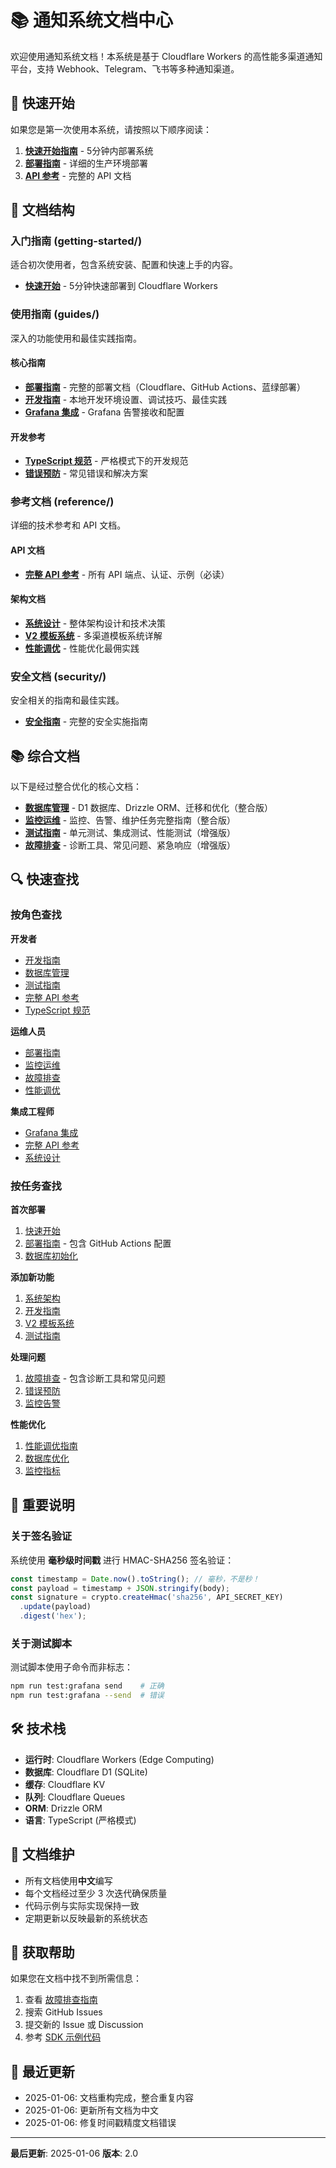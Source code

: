 # 📚 通知系统文档中心

欢迎使用通知系统文档！本系统是基于 Cloudflare Workers 的高性能多渠道通知平台，支持 Webhook、Telegram、飞书等多种通知渠道。

## 🚀 快速开始

如果您是第一次使用本系统，请按照以下顺序阅读：

1. **[快速开始指南](getting-started/quickstart.md)** - 5分钟内部署系统
2. **[部署指南](guides/deployment.md)** - 详细的生产环境部署
3. **[API 参考](reference/api/complete-api-reference.md)** - 完整的 API 文档

## 📖 文档结构

### 入门指南 (getting-started/)
适合初次使用者，包含系统安装、配置和快速上手的内容。

- **[快速开始](getting-started/quickstart.md)** - 5分钟快速部署到 Cloudflare Workers

### 使用指南 (guides/)
深入的功能使用和最佳实践指南。

#### 核心指南
- **[部署指南](guides/deployment.md)** - 完整的部署文档（Cloudflare、GitHub Actions、蓝绿部署）
- **[开发指南](guides/development.md)** - 本地开发环境设置、调试技巧、最佳实践
- **[Grafana 集成](guides/integration/grafana.md)** - Grafana 告警接收和配置

#### 开发参考
- **[TypeScript 规范](guides/development/typescript-guidelines.md)** - 严格模式下的开发规范
- **[错误预防](guides/development/error-prevention.md)** - 常见错误和解决方案

### 参考文档 (reference/)
详细的技术参考和 API 文档。

#### API 文档
- **[完整 API 参考](reference/api/complete-api-reference.md)** - 所有 API 端点、认证、示例（必读）

#### 架构文档
- **[系统设计](reference/architecture/system-design.md)** - 整体架构设计和技术决策
- **[V2 模板系统](reference/architecture/v2-template-system.md)** - 多渠道模板系统详解
- **[性能调优](reference/architecture/performance-tuning.md)** - 性能优化最佣实践

### 安全文档 (security/)
安全相关的指南和最佳实践。

- **[安全指南](security/security-guide.md)** - 完整的安全实施指南

## 📚 综合文档

以下是经过整合优化的核心文档：

- **[数据库管理](database.md)** - D1 数据库、Drizzle ORM、迁移和优化（整合版）
- **[监控运维](monitoring.md)** - 监控、告警、维护任务完整指南（整合版）
- **[测试指南](testing.md)** - 单元测试、集成测试、性能测试（增强版）
- **[故障排查](troubleshooting.md)** - 诊断工具、常见问题、紧急响应（增强版）

## 🔍 快速查找

### 按角色查找

**开发者**
- [开发指南](guides/development.md)
- [数据库管理](database.md)
- [测试指南](testing.md)
- [完整 API 参考](reference/api/complete-api-reference.md)
- [TypeScript 规范](guides/development/typescript-guidelines.md)

**运维人员**
- [部署指南](guides/deployment.md)
- [监控运维](monitoring.md)
- [故障排查](troubleshooting.md)
- [性能调优](reference/architecture/performance-tuning.md)

**集成工程师**
- [Grafana 集成](guides/integration/grafana.md)
- [完整 API 参考](reference/api/complete-api-reference.md)
- [系统设计](reference/architecture/system-design.md)

### 按任务查找

**首次部署**
1. [快速开始](getting-started/quickstart.md)
2. [部署指南](guides/deployment.md) - 包含 GitHub Actions 配置
3. [数据库初始化](database.md#初始化设置)

**添加新功能**
1. [系统架构](reference/architecture/system-design.md)
2. [开发指南](guides/development.md)
3. [V2 模板系统](reference/architecture/v2-template-system.md)
4. [测试指南](testing.md)

**处理问题**
1. [故障排查](troubleshooting.md) - 包含诊断工具和常见问题
2. [错误预防](guides/development/error-prevention.md)
3. [监控告警](monitoring.md#告警配置)

**性能优化**
1. [性能调优指南](reference/architecture/performance-tuning.md)
2. [数据库优化](database.md#性能优化)
3. [监控指标](monitoring.md#性能监控)

## 📝 重要说明

### 关于签名验证
系统使用 **毫秒级时间戳** 进行 HMAC-SHA256 签名验证：
```javascript
const timestamp = Date.now().toString(); // 毫秒，不是秒！
const payload = timestamp + JSON.stringify(body);
const signature = crypto.createHmac('sha256', API_SECRET_KEY)
  .update(payload)
  .digest('hex');
```

### 关于测试脚本
测试脚本使用子命令而非标志：
```bash
npm run test:grafana send    # 正确
npm run test:grafana --send  # 错误
```

## 🛠️ 技术栈

- **运行时**: Cloudflare Workers (Edge Computing)
- **数据库**: Cloudflare D1 (SQLite)
- **缓存**: Cloudflare KV
- **队列**: Cloudflare Queues
- **ORM**: Drizzle ORM
- **语言**: TypeScript (严格模式)

## 📝 文档维护

- 所有文档使用**中文**编写
- 每个文档经过至少 3 次迭代确保质量
- 代码示例与实际实现保持一致
- 定期更新以反映最新的系统状态

## 🤝 获取帮助

如果您在文档中找不到所需信息：

1. 查看 [故障排查指南](troubleshooting.md)
2. 搜索 GitHub Issues
3. 提交新的 Issue 或 Discussion
4. 参考 [SDK 示例代码](../sdk/)

## 🔄 最近更新

- 2025-01-06: 文档重构完成，整合重复内容
- 2025-01-06: 更新所有文档为中文
- 2025-01-06: 修复时间戳精度文档错误

---

**最后更新**: 2025-01-06
**版本**: 2.0